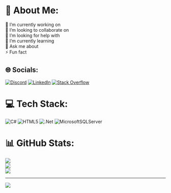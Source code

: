 # 💫 About Me:
🔭 I’m currently working on<br>👯 I’m looking to collaborate on<br>🤝 I’m looking for help with<br>🌱 I’m currently learning<br>💬 Ask me about<br>⚡ Fun fact


## 🌐 Socials:
[![Discord](https://img.shields.io/badge/Discord-%237289DA.svg?logo=discord&logoColor=white)](htttps://discord.gg/https://discord.gg/GsMrtum7Yd) [![LinkedIn](https://img.shields.io/badge/LinkedIn-%230077B5.svg?logo=linkedin&logoColor=white)](https://linkedin.com/in/wojnarowskit) [![Stack Overflow](https://img.shields.io/badge/-Stackoverflow-FE7A16?logo=stack-overflow&logoColor=white)](https://stackoverflow.com/users/11532275) 

# 💻 Tech Stack:
![C#](https://img.shields.io/badge/c%23-%23239120.svg?style=for-the-badge&logo=c-sharp&logoColor=white) ![HTML5](https://img.shields.io/badge/html5-%23E34F26.svg?style=for-the-badge&logo=html5&logoColor=white) ![.Net](https://img.shields.io/badge/.NET-5C2D91?style=for-the-badge&logo=.net&logoColor=white) ![MicrosoftSQLServer](https://img.shields.io/badge/Microsoft%20SQL%20Sever-CC2927?style=for-the-badge&logo=microsoft%20sql%20server&logoColor=white)
# 📊 GitHub Stats:
![](https://github-readme-stats.vercel.app/api?username=twojnarowski&theme=dark&hide_border=false&include_all_commits=false&count_private=false)<br/>
![](https://github-readme-streak-stats.herokuapp.com/?user=twojnarowski&theme=dark&hide_border=false)<br/>
![](https://github-readme-stats.vercel.app/api/top-langs/?username=twojnarowski&theme=dark&hide_border=false&include_all_commits=false&count_private=false&layout=compact)

---
[![](https://visitcount.itsvg.in/api?id=twojnarowski&icon=5&color=12)](https://visitcount.itsvg.in)

<!-- Proudly created with GPRM ( https://gprm.itsvg.in ) -->
